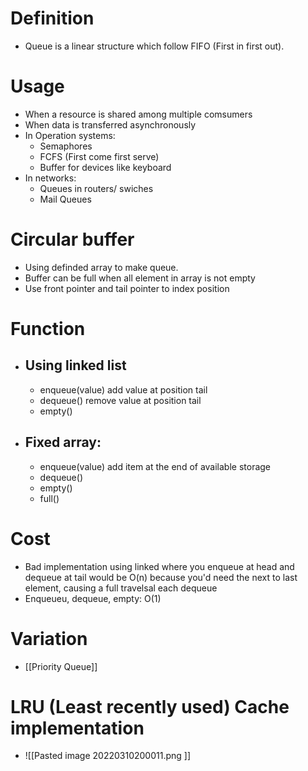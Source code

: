 # Definition
- Queue is a linear structure which follow FIFO (First in first out). 
# Usage
- When a resource is shared among multiple comsumers
- When data is transferred asynchronously
- In Operation systems:
	- Semaphores
	- FCFS (First come first serve)
	- Buffer for devices like keyboard
- In networks:
	- Queues in routers/ swiches
	- Mail Queues
# Circular buffer
- Using definded array to make queue.
- Buffer can be full when all element in array is not empty
- Use front pointer and tail pointer to index position
# Function
- ## Using linked list
	- enqueue(value) add value at position tail
	- dequeue() remove value at position tail
	- empty()
- ## Fixed array:
	- enqueue(value) add item at the end of available storage
	- dequeue()
	- empty()
	- full()
# Cost
- Bad implementation using linked where you enqueue at head and dequeue at tail would be O(n) because you'd need the next to last element, causing a full travelsal each dequeue
- Enqueueu, dequeue, empty: O(1) 
# Variation
- [[Priority Queue]]
# LRU (Least recently used) Cache implementation
- ![[Pasted image 20220310200011.png ]]
